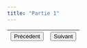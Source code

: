 ```yaml
---
title: "Partie 1"
---
```

|<button onclick="window.location.href='https://vhascoet-pro.github.io/portfolio-bts.github.io/rds2/rds2_1';">Précédent</button>|<button onclick="window.location.href='https://vhascoet-pro.github.io/portfolio-bts.github.io/rds2/rds2_2';">Suivant</button>|
|--|--|